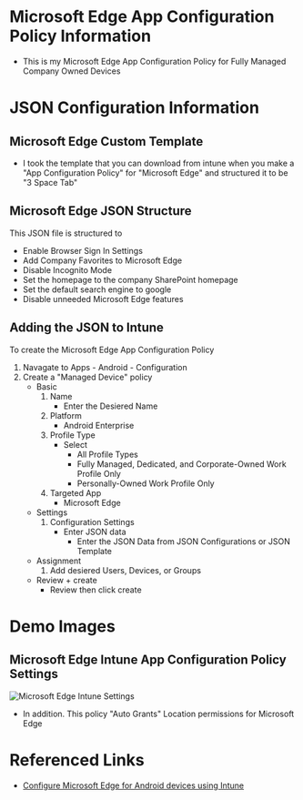 # Microsoft Edge App Configuration Policy Information

* This is my Microsoft Edge App Configuration Policy for Fully Managed Company Owned Devices

# JSON Configuration Information

## Microsoft Edge Custom Template

* I took the template that you can download from intune when you make a "App Configuration Policy" for "Microsoft Edge" and structured it to be "3 Space Tab"

## Microsoft Edge JSON Structure

This JSON file is structured to

* Enable Browser Sign In Settings
* Add Company Favorites to Microsoft Edge
* Disable Incognito Mode
* Set the homepage to the company SharePoint homepage
* Set the default search engine to google
* Disable unneeded Microsoft Edge features

## Adding the JSON to Intune

To create the Microsoft Edge App Configuration Policy
1. Navagate to Apps - Android - Configuration
2. Create a "Managed Device" policy
    * Basic
        1. Name
            * Enter the Desiered Name
        2. Platform
            * Android Enterprise
        3. Profile Type
            * Select
                + All Profile Types
                + Fully Managed, Dedicated, and Corporate-Owned Work Profile Only
                + Personally-Owned Work Profile Only
        4. Targeted App
            * Microsoft Edge
    * Settings
        1. Configuration Settings
            * Enter JSON data
                + Enter the JSON Data from JSON Configurations or JSON Template
    * Assignment
        1. Add desiered Users, Devices, or Groups
    * Review + create
        * Review then click create

# Demo Images

## Microsoft Edge Intune App Configuration Policy Settings

![Microsoft Edge Intune Settings](https://ldgithubstorageaccount.blob.core.windows.net/githubimages/Microsoft%20Edge%20App%20Configuration%20Policy%20Information/Microsoft%20Edge%20App%20Configuration%20Full%20Size.png)

* In addition. This policy "Auto Grants" Location permissions for Microsoft Edge

# Referenced Links

* [Configure Microsoft Edge for Android devices using Intune](https://learn.microsoft.com/en-us/mem/intune/apps/manage-microsoft-edge)